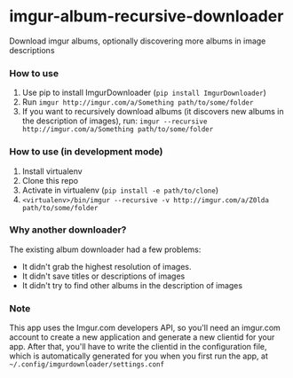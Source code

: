 # imgur-album-recursive-downloader

Download imgur albums, optionally discovering more albums in image descriptions


### How to use

1. Use pip to install ImgurDownloader (``pip install ImgurDownloader``)
2. Run ``imgur http://imgur.com/a/Something path/to/some/folder``
3. If you want to recursively download albums (it discovers new albums in the description of images), run: ``imgur --recursive http://imgur.com/a/Something path/to/some/folder``

### How to use (in development mode)

1. Install virtualenv
2. Clone this repo
3. Activate in virtualenv (``pip install -e path/to/clone``)
4. ``<virtualenv>/bin/imgur --recursive -v http://imgur.com/a/Z0lda path/to/some/folder``

### Why another downloader?

The existing album downloader had a few problems:

- It didn't grab the highest resolution of images.
- It didn't save titles or descriptions of images
- It didn't try to find other albums in the description of images

### Note

This app uses the Imgur.com developers API, so you'll need an imgur.com account to create a new application and generate a new clientid for your app. After that, you'll have to write the clientid in the configuration file, which is automatically generated for you when you first run the app, at ``~/.config/imgurdownloader/settings.conf``
